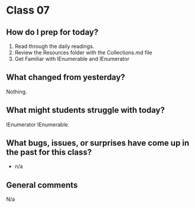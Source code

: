 # Class 07

## How do I prep for today?
1. Read through the daily readings.
2. Review the Resources folder with the Collections.md file
3. Get Familiar with IEnumerable and IEnumerator


## What changed from yesterday? 
Nothing.

## What might students struggle with today? 
IEnumerator IEnumerable.

## What bugs, issues, or surprises have come up in the past for this class?
- n/a

## General comments
N/a
